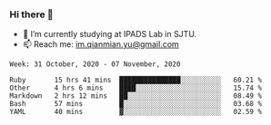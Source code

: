 ### Hi there 👋

- 🔭 I’m currently studying at IPADS Lab in SJTU.
- 📫 Reach me: im.qianmian.yu@gmail.com

<!--START_SECTION:waka-->
```text
Week: 31 October, 2020 - 07 November, 2020

Ruby       15 hrs 41 mins  ███████████████░░░░░░░░░░   60.21 % 
Other      4 hrs 6 mins    ████░░░░░░░░░░░░░░░░░░░░░   15.74 % 
Markdown   2 hrs 12 mins   ██░░░░░░░░░░░░░░░░░░░░░░░   08.49 % 
Bash       57 mins         █░░░░░░░░░░░░░░░░░░░░░░░░   03.68 % 
YAML       40 mins         ▓░░░░░░░░░░░░░░░░░░░░░░░░   02.59 % 
```
<!--END_SECTION:waka-->

<!--
**yqmmm/yqmmm** is a ✨ _special_ ✨ repository because its `README.md` (this file) appears on your GitHub profile.

Here are some ideas to get you started:

- 🔭 I’m currently working on ...
- 🌱 I’m currently learning ...
- 👯 I’m looking to collaborate on ...
- 🤔 I’m looking for help with ...
- 💬 Ask me about ...
- 📫 How to reach me: ...
- 😄 Pronouns: ...
- ⚡ Fun fact: ...
-->
